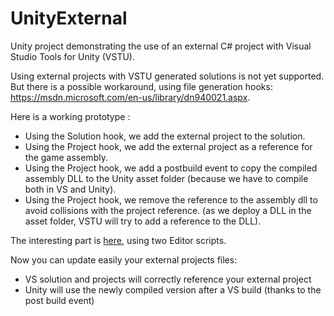 # UnityExternal
Unity project demonstrating the use of an external C# project with Visual Studio Tools for Unity (VSTU).

Using external projects with VSTU generated solutions is not yet supported. But there is a possible workaround, using file generation hooks:
https://msdn.microsoft.com/en-us/library/dn940021.aspx.

Here is a working prototype :
* Using the Solution hook, we add the external project to the solution.
* Using the Project hook, we add the external project as a reference for the game assembly.
* Using the Project hook, we add a postbuild event to copy the compiled assembly DLL to the Unity asset folder (because we have to compile both in VS and Unity).
* Using the Project hook, we remove the reference to the assembly dll to avoid collisions with the project reference. (as we deploy a DLL in the asset folder, VSTU will try to add a reference to the DLL).

The interesting part is [here](/UnityProject/Assets/Editor), using two Editor scripts.

Now you can update easily your external projects files:
- VS solution and projects will correctly reference your external project
- Unity will use the newly compiled version after a VS build (thanks to the post build event)
